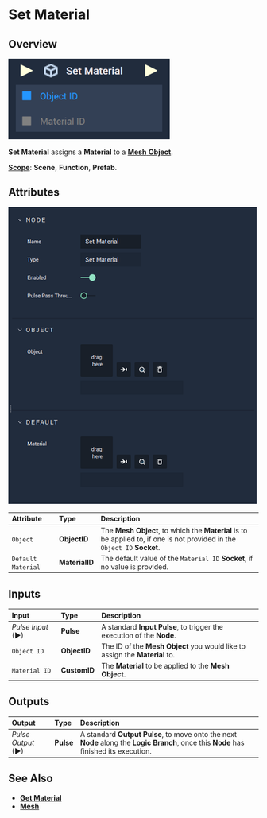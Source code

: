 # Set Material

## Overview

![The Set Material Node.](../../../.gitbook/assets/setmaterialupdatedimage.png)

**Set Material** assigns a **Material** to a [**Mesh** **Object**](../../../objects-and-types/scene-objects/mesh.md).

[**Scope**](../../overview.md#scopes): **Scene**, **Function**, **Prefab**.

## Attributes

![The Set Material Node Attributes.](../../../.gitbook/assets/node-set-material-attr.png)

| Attribute | Type | Description |
| :--- | :--- | :--- |
| `Object` | **ObjectID** | The **Mesh Object**, to which the **Material** is to be applied to, if one is not provided in the `Object ID` **Socket**. |
| `Default Material` | **MaterialID** | The default value of the `Material ID` **Socket**, if no value is provided. |

## Inputs

| Input | Type | Description |
| :--- | :--- | :--- |
| _Pulse Input_ \(►\) | **Pulse** | A standard **Input Pulse**, to trigger the execution of the **Node**. |
| `Object ID` | **ObjectID** | The ID of the **Mesh Object** you would like to assign the **Material** to. |
| `Material ID` | **CustomID** | The **Material** to be applied to the **Mesh** **Object**. |

## Outputs

| Output | Type | Description |
| :--- | :--- | :--- |
| _Pulse Output_ \(►\) | **Pulse** | A standard **Output Pulse**, to move onto the next **Node** along the **Logic Branch**, once this **Node** has finished its execution. |

## See Also

* [**Get Material**](get-material.md)
* [**Mesh**](../../../objects-and-types/scene-objects/mesh.md)

